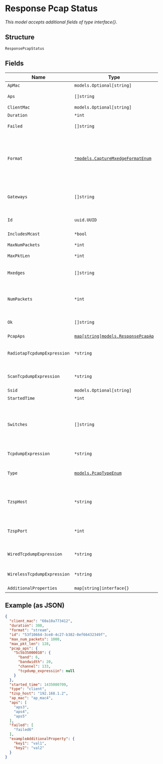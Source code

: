 
# Response Pcap Status

*This model accepts additional fields of type interface{}.*

## Structure

`ResponsePcapStatus`

## Fields

| Name | Type | Tags | Description |
|  --- | --- | --- | --- |
| `ApMac` | `models.Optional[string]` | Optional | - |
| `Aps` | `[]string` | Optional | List of target APs to capture packets |
| `ClientMac` | `models.Optional[string]` | Optional | - |
| `Duration` | `*int` | Optional | - |
| `Failed` | `[]string` | Optional | List of APs where configuration attempt failed |
| `Format` | [`*models.CaptureMxedgeFormatEnum`](../../doc/models/capture-mxedge-format-enum.md) | Optional | PCAP format. enum:<br><br>* `stream`: to Mist cloud<br>* `tzsp`: tream packets (over UDP as TZSP packets) to a remote host (typically running Wireshark)<br>**Default**: `"stream"` |
| `Gateways` | `[]string` | Optional | Information on gateways to capture packets on if a gateway capture type is specified |
| `Id` | `uuid.UUID` | Required | Unique ID of the object instance in the Mist Organnization |
| `IncludesMcast` | `*bool` | Optional | - |
| `MaxNumPackets` | `*int` | Optional | Max number of packets configured by user |
| `MaxPktLen` | `*int` | Optional | - |
| `Mxedges` | `[]string` | Optional | nformation on mxedges to capture packets on if a mxedge capture type is specified |
| `NumPackets` | `*int` | Optional | total number of packets captured by all AP, not applicable for type [client, new_assoc] |
| `Ok` | `[]string` | Optional | List of target APs successfully configured to capture packets |
| `PcapAps` | [`map[string]models.ResponsePcapAp`](../../doc/models/response-pcap-ap.md) | Optional | - |
| `RadiotapTcpdumpExpression` | `*string` | Optional | When `type`==`radiotap`, radiotap_tcpdump_expression expression provided by the user |
| `ScanTcpdumpExpression` | `*string` | Optional | When `type`==`scan`, scan_tcpdump_expression provided by the user |
| `Ssid` | `models.Optional[string]` | Optional | - |
| `StartedTime` | `*int` | Optional | - |
| `Switches` | `[]string` | Optional | Information on switches to capture packets on if a switch capture type is specified. irb port interface is automatically added to capture as needed to ensure all desired packets are captured. |
| `TcpdumpExpression` | `*string` | Optional | tcpdump expression provided by the user (common) |
| `Type` | [`models.PcapTypeEnum`](../../doc/models/pcap-type-enum.md) | Required | enum: `client`, `gateway`, `new_assoc`, `radiotap`, `radiotap,wired`, `wired`, `wireless` |
| `TzspHost` | `*string` | Optional | Required if `format`==`tzsp`. Remote host accessible to mxedges over the network for receiving the captured packets. |
| `TzspPort` | `*int` | Optional | If `format`==`tzsp`. Port on remote host for receiving the captured packets<br>**Constraints**: `>= 1`, `<= 65535` |
| `WiredTcpdumpExpression` | `*string` | Optional | When `type`==`wired`, wired_tcpdump_expression provided by the user |
| `WirelessTcpdumpExpression` | `*string` | Optional | When `type`==`‘wireless’`, wireless_tcpdump_expression provided by the user |
| `AdditionalProperties` | `map[string]interface{}` | Optional | - |

## Example (as JSON)

```json
{
  "client_mac": "60a10a773412",
  "duration": 300,
  "format": "stream",
  "id": "53f10664-3ce8-4c27-b382-0ef66432349f",
  "max_num_packets": 1000,
  "max_pkt_len": 128,
  "pcap_aps": {
    "5c5b35000010": {
      "band": 6,
      "bandwidth": 20,
      "channel": 133,
      "tcpdump_expressiin": null
    }
  },
  "started_time": 1435080709,
  "type": "client",
  "tzsp_host": "192.168.1.2",
  "ap_mac": "ap_mac4",
  "aps": [
    "aps3",
    "aps4",
    "aps5"
  ],
  "failed": [
    "failed6"
  ],
  "exampleAdditionalProperty": {
    "key1": "val1",
    "key2": "val2"
  }
}
```

